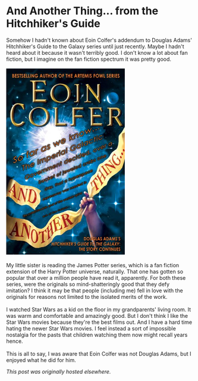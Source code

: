 # And Another Thing... from the Hitchhiker's Guide

<p>Somehow I hadn't known about Eoin Colfer's addendum to Douglas Adams' Hitchhiker's Guide to the Galaxy series until just recently. Maybe I hadn't heard about it because it wasn't terribly good. I don't know a lot about fan fiction, but I imagine on the fan fiction spectrum it was pretty good.<br>
<br>
<a href="http://www.amazon.com/Another-Thing-Hitchhikers-Guide-Galaxy/dp/B0043RT9I0"><img class="aligncenter size-medium wp-image-869" alt="511vU3LKJUL" src="511vu3lkjul.jpg"></a><br>
<br>
My little sister is reading the James Potter series, which is a fan fiction extension of the Harry Potter universe, naturally. That one has gotten so popular that over a million people have read it, apparently. For both these series, were the originals so mind-shatteringly good that they defy imitation? I think it may be that people (including me) fell in love with the originals for reasons not limited to the isolated merits of the work.<br>
<br>
I watched Star Wars as a kid on the floor in my grandparents' living room. It was warm and comfortable and amazingly good. But I don't think I like the Star Wars movies because they're the best films out. And I have a hard time hating the newer Star Wars movies. I feel instead a sort of impossible nostalgia for the pasts that children watching them now might recall years hence.<br>
<br>
This is all to say, I was aware that Eoin Colfer was not Douglas Adams, but I enjoyed what he did for him.<br></p>


*This post was originally hosted elsewhere.*
